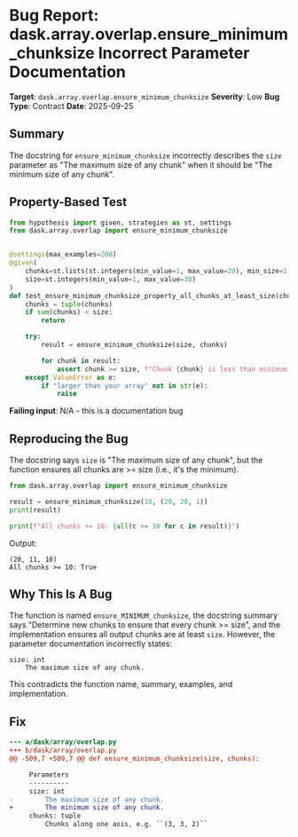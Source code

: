 # Bug Report: dask.array.overlap.ensure_minimum_chunksize Incorrect Parameter Documentation

**Target**: `dask.array.overlap.ensure_minimum_chunksize`
**Severity**: Low
**Bug Type**: Contract
**Date**: 2025-09-25

## Summary

The docstring for `ensure_minimum_chunksize` incorrectly describes the `size` parameter as "The maximum size of any chunk" when it should be "The minimum size of any chunk".

## Property-Based Test

```python
from hypothesis import given, strategies as st, settings
from dask.array.overlap import ensure_minimum_chunksize


@settings(max_examples=200)
@given(
    chunks=st.lists(st.integers(min_value=1, max_value=20), min_size=1, max_size=10),
    size=st.integers(min_value=1, max_value=30)
)
def test_ensure_minimum_chunksize_property_all_chunks_at_least_size(chunks, size):
    chunks = tuple(chunks)
    if sum(chunks) < size:
        return

    try:
        result = ensure_minimum_chunksize(size, chunks)

        for chunk in result:
            assert chunk >= size, f"Chunk {chunk} is less than minimum size {size}"
    except ValueError as e:
        if "larger than your array" not in str(e):
            raise
```

**Failing input**: N/A - this is a documentation bug

## Reproducing the Bug

The docstring says `size` is "The maximum size of any chunk", but the function ensures all chunks are >= size (i.e., it's the minimum).

```python
from dask.array.overlap import ensure_minimum_chunksize

result = ensure_minimum_chunksize(10, (20, 20, 1))
print(result)

print(f"All chunks >= 10: {all(c >= 10 for c in result)}")
```

Output:
```
(20, 11, 10)
All chunks >= 10: True
```

## Why This Is A Bug

The function is named `ensure_MINIMUM_chunksize`, the docstring summary says "Determine new chunks to ensure that every chunk >= size", and the implementation ensures all output chunks are at least `size`. However, the parameter documentation incorrectly states:

```
size: int
    The maximum size of any chunk.
```

This contradicts the function name, summary, examples, and implementation.

## Fix

```diff
--- a/dask/array/overlap.py
+++ b/dask/array/overlap.py
@@ -509,7 +509,7 @@ def ensure_minimum_chunksize(size, chunks):

     Parameters
     ----------
     size: int
-        The maximum size of any chunk.
+        The minimum size of any chunk.
     chunks: tuple
         Chunks along one axis, e.g. ``(3, 3, 2)``
```